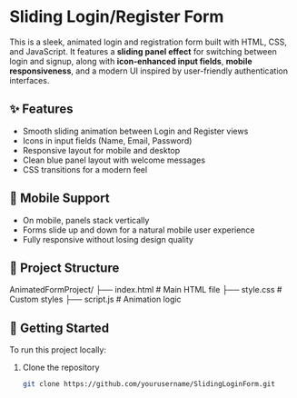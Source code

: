 # Sliding Login/Register Form

This is a sleek, animated login and registration form built with HTML, CSS, and JavaScript. It features a **sliding panel effect** for switching between login and signup, along with **icon-enhanced input fields**, **mobile responsiveness**, and a modern UI inspired by user-friendly authentication interfaces.

## ✨ Features

- Smooth sliding animation between Login and Register views
- Icons in input fields (Name, Email, Password)
- Responsive layout for mobile and desktop
- Clean blue panel layout with welcome messages
- CSS transitions for a modern feel

## 📱 Mobile Support

- On mobile, panels stack vertically
- Forms slide up and down for a natural mobile user experience
- Fully responsive without losing design quality

## 📂 Project Structure

AnimatedFormProject/
├── index.html # Main HTML file
├── style.css # Custom styles
├── script.js # Animation logic



## 🚀 Getting Started

To run this project locally:

1. Clone the repository
   ```bash
   git clone https://github.com/yourusername/SlidingLoginForm.git
